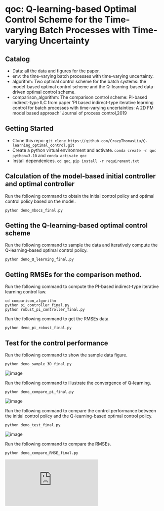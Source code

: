 # qoc: Q-learning-based Optimal Control Scheme for the Time-varying Batch Processes with Time-varying Uncertainty


## Catalog

* Data: all the data and figures for the paper. 
* env: the time-varying batch processes with time-varying uncertainty.
* algorithm:  Two optimal control scheme for the batch systems: the model-based optimal control scheme and the Q-learning-based data-driven optimal control scheme.
* comparison_algorithm:  The comparison control scheme: PI-based indirect-type ILC from paper 'PI based indirect-type iterative learning control for batch processes with time-varying uncertainties: A 2D FM model based approach' Journal of process control,2019

## Getting Started
* Clone this repo: `git clone https://github.com/CrazyThomasLiu/Q-learning_optimal_control.git`
* Create a python virtual environment and activate. `conda create -n qoc python=3.10` and `conda activate qoc`
* Install dependenices. `cd qoc`, `pip install -r requirement.txt` 

## Calculation of the model-based initial controller and optimal controller
Run the following command to obtain the initial control policy and optimal control policy based on the model.
```
python demo_mbocs_final.py
```
## Getting the Q-learning-based optimal control scheme
Run the following command to sample the data and iteratively compute the Q-learning-based optimal control policy.
```
python demo_Q_learning_final.py
```
## Getting RMSEs for the comparison method.
Run the following command to compute the PI-based indirect-type iterative learning control law.
```
cd comparison_algorithm
python pi_controller_final.py
python robust_pi_controller_final.py
```
Run the following command to get the RMSEs data.
```
python demo_pi_robust_final.py
```

## Test for the control performance
Run the following command to show the sample data figure.
```
python demo_sample_3D_final.py
```
![image](https://github.com/CrazyThomasLiu/Q-learning_optimal_control/blob/master/sample_data_3D_final.jpg)

Run the following command to illustrate the convergence of Q-learning.
```
python demo_compare_pi_final.py
```
![image](https://github.com/CrazyThomasLiu/Q-learning_optimal_control/blob/master/Q_learing.jpg)



Run the following command to compare the control performance between the initial control policy and the Q-learning-based optimal control policy.
```
python demo_test_final.py
```
![image](https://github.com/CrazyThomasLiu/Q-learning_optimal_control/blob/master/Q_learing.jpg)




Run the following command to compare the RMSEs.
```
python demo_compare_RMSE_final.py
```
![image](https://github.com/CrazyThomasLiu/Q-learning_optimal_control/blob/master/Compare_RMSE_final.pdf)
